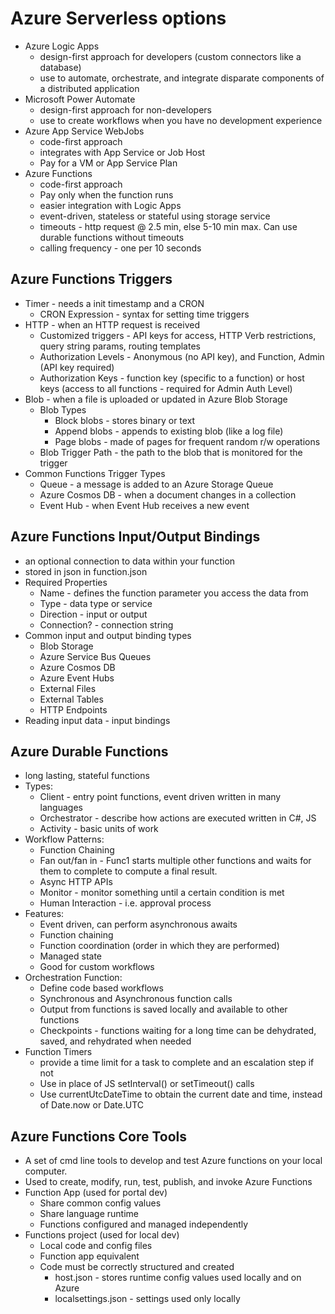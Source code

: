 # Azure Serverless options
- Azure Logic Apps 
    - design-first approach for developers (custom connectors like a database)
    - use to automate, orchestrate, and integrate disparate components of a distributed application
- Microsoft Power Automate 
    - design-first approach for non-developers
    - use to create workflows when you have no development experience
- Azure App Service WebJobs 
    - code-first approach
    - integrates with App Service or Job Host
    - Pay for a VM or App Service Plan
- Azure Functions 
    - code-first approach
    - Pay only when the function runs
    - easier integration with Logic Apps
    - event-driven, stateless or stateful using storage service
    - timeouts - http request @ 2.5 min, else 5-10 min max.  Can use durable functions without timeouts
    - calling frequency - one per 10 seconds 

## Azure Functions Triggers
- Timer - needs a init timestamp and a CRON
    - CRON Expression - syntax for setting time triggers
- HTTP - when an HTTP request is received
    - Customized triggers - API keys for access, HTTP Verb restrictions, query string params, routing templates
    - Authorization Levels - Anonymous (no API key), and Function, Admin (API key required)
    - Authorization Keys - function key (specific to a function) or host keys (access to all functions - required for Admin Auth Level)
- Blob - when a file is uploaded or updated in Azure Blob Storage
    - Blob Types
        - Block blobs - stores binary or text
        - Append blobs - appends to existing blob (like a log file)
        - Page blobs - made of pages for frequent random r/w operations
    - Blob Trigger Path - the path to the blob that is monitored for the trigger
- Common Functions Trigger Types
    - Queue - a message is added to an Azure Storage Queue
    - Azure Cosmos DB - when a document changes in a collection
    - Event Hub - when Event Hub receives a new event

## Azure Functions Input/Output Bindings
- an optional connection to data within your function
- stored in json in function.json
- Required Properties
    - Name - defines the function parameter you access the data from
    - Type - data type or service
    - Direction - input or output
    - Connection? - connection string
- Common input and output binding types
    - Blob Storage
    - Azure Service Bus Queues
    - Azure Cosmos DB
    - Azure Event Hubs
    - External Files
    - External Tables
    - HTTP Endpoints
- Reading input data - input bindings

## Azure Durable Functions
- long lasting, stateful functions
- Types:
    - Client - entry point functions, event driven written in many languages
    - Orchestrator - describe how actions are executed written in C#, JS
    - Activity - basic units of work
- Workflow Patterns:
    - Function Chaining
    - Fan out/fan in - Func1 starts multiple other functions and waits for them to complete to compute a final result.
    - Async HTTP APIs
    - Monitor - monitor something until a certain condition is met
    - Human Interaction - i.e. approval process
- Features:
    - Event driven, can perform asynchronous awaits
    - Function chaining
    - Function coordination (order in which they are performed)
    - Managed state
    - Good for custom workflows
- Orchestration Function:
    - Define code based workflows
    - Synchronous and Asynchronous function calls
    - Output from functions is saved locally and available to other functions
    - Checkpoints - functions waiting for a long time can be dehydrated, saved, and rehydrated when needed
- Function Timers
    - provide a time limit for a task to complete and an escalation step if not
    - Use in place of JS setInterval() or setTimeout() calls
    - Use currentUtcDateTime to obtain the current date and time, instead of Date.now or Date.UTC

## Azure Functions Core Tools
- A set of cmd line tools to develop and test Azure functions on your local computer.
- Used to create, modify, run, test, publish, and invoke Azure Functions
- Function App (used for portal dev)
    - Share common config values
    - Share language runtime
    - Functions configured and managed independently 
- Functions project (used for local dev)
    - Local code and config files
    - Function app equivalent
    - Code must be correctly structured and created
        - host.json - stores runtime config values used locally and on Azure
        - localsettings.json - settings used only locally